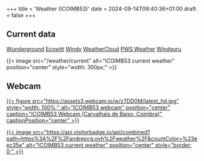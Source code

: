 +++
title = 'Weather (ICOIMB53)'
date = 2024-09-14T09:40:36+01:00
draft = false
+++

## Current data

[Wunderground](https://www.wunderground.com/weather/pt/coimbra/ICOIMB53)
[Ecowitt](https://www.ecowitt.net/home/index?id=207157)
[Windy](https://www.windy.com/station/pws-f0b10954?40.165,-8.428,12)
[WeatherCloud](https://app.weathercloud.net/d4977039949)
[PWS Weather](https://www.pwsweather.com/station/pws/ICOIMB53)
[Windguru](https://www.windguru.cz/station/5835)

{{< image src="/weather/current" alt="ICOIMB53 current weather" position="center" style="width: 350px;" >}}

## Webcam

[{{< figure src="https://assets3.webcam.io/w/z7DD0M/latest_hd.jpg" style="width: 100%;" alt="ICOIMB53 webcam" position="center" caption="ICOIMB53 Webcam (Carvalhais de Baixo, Coimbra)" captionPosition="center" >}}](https://webcam.io/webcams/z7DD0M)


[{{< image src="https://api.visitorbadge.io/api/combined?path=https%3A%2F%2Fandrepcg.ovh%2Fweather%2F&countColor=%23eec35e" alt="ICOIMB53 current weather" position="center" style="border: 0;" >}}](https://visitorbadge.io/status?path=https%3A%2F%2Fandrepcg.ovh%2Fweather%2F)
